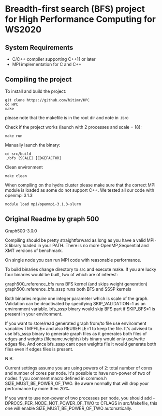 # Breadth-first search (BFS) project for High Performance Computing for WS2020

## System Requirements

* C/C++ compiler supporting C++11 or later
* MPI implementation for C and C++

## Compiling the project

To install and build the project:

    git clone https://github.com/hitimr/HPC
    cd HPC
    make

please note that the makefile is in the root dir and note in ./src

Check if the project works (launch with 2 processes and scale = 18):

    make run


Manually launch the binary:

    cd src/build
    ./bfs [SCALE] [EDGEFACTOR]


Clean environment

    make clean


When compiling on the hydra cluster please make sure that the correct MPI module is loaded as some do not support C++.
We tested all our code with openmpi 3.1.3

    module load mpi/openmpi-3.1.3-slurm



## Original Readme by graph 500


Graph500-3.0.0

Compiling should be pretty straightforward as long as you have a valid MPI-3 library loaded in your PATH.
There is no more OpenMP,Sequential and XMT versions of benchmark.

On single node you can run MPI code with reasonable performance.

To build binaries change directory to src and execute make.
If you are lucky four binaries would be built, two of which are of interest:

graph500_reference_bfs runs BFS kernel (and skips weight generation)
graph500_reference_bfs_sssp runs both BFS and SSSP kernels

Both binaries require one integer parameter which is scale of the graph.
Validation can be deactivated by specifying SKIP_VALIDATION=1 as an environment variable.
bfs_sssp binary would skip BFS part if SKIP_BFS=1 is present in your environment.

If you want to store/read generated graph from/to file use environment variables TMPFILE=<filename> and also REUSEFILE=1 to keep the file.
It's advised to use bfs_sssp binary to generate graph files as it generates both files of edges and weights (filename.weights)
bfs binary would only use/write edges file. And once bfs_sssp cant open weights file it would generate both files even if edges files is present.

N.B:

Current settings assume you are using powers of 2: total number of cores and number of cores per node.
It's possible to have non-power of two of nodes if you comment macro defined in common.h SIZE_MUST_BE_POWER_OF_TWO.
Be aware normally that will drop your performance by more then 20%.

If you want to use non-power of two processes per node, you should add -DPROCS_PER_NODE_NOT_POWER_OF_TWO to CFLAGS in src/Makefile,
this one will enable SIZE_MUST_BE_POWER_OF_TWO automatically.
